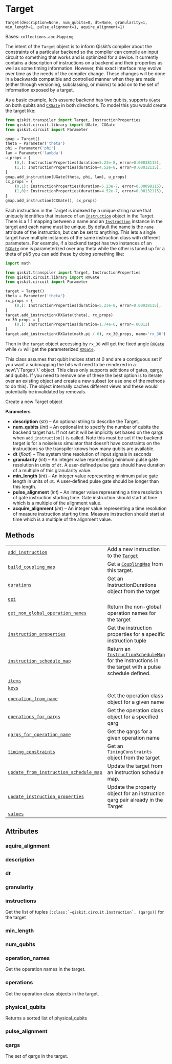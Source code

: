 # Target

<span id="undefined" />

`Target(description=None, num_qubits=0, dt=None, granularity=1, min_length=1, pulse_alignment=1, aquire_alignment=1)`

Bases: `collections.abc.Mapping`

The intent of the `Target` object is to inform Qiskit’s compiler about the constraints of a particular backend so the compiler can compile an input circuit to something that works and is optimized for a device. It currently contains a description of instructions on a backend and their properties as well as some timing information. However, this exact interface may evolve over time as the needs of the compiler change. These changes will be done in a backwards compatible and controlled manner when they are made (either through versioning, subclassing, or mixins) to add on to the set of information exposed by a target.

As a basic example, let’s assume backend has two qubits, supports [`UGate`](qiskit.circuit.library.UGate#qiskit.circuit.library.UGate "qiskit.circuit.library.UGate") on both qubits and [`CXGate`](qiskit.circuit.library.CXGate#qiskit.circuit.library.CXGate "qiskit.circuit.library.CXGate") in both directions. To model this you would create the target like:

```python
from qiskit.transpiler import Target, InstructionProperties
from qiskit.circuit.library import UGate, CXGate
from qiskit.circuit import Parameter

gmap = Target()
theta = Parameter('theta')
phi = Parameter('phi')
lam = Parameter('lambda')
u_props = {
    (0,): InstructionProperties(duration=5.23e-8, error=0.00038115),
    (1,): InstructionProperties(duration=4.52e-8, error=0.00032115),
}
gmap.add_instruction(UGate(theta, phi, lam), u_props)
cx_props = {
    (0,1): InstructionProperties(duration=5.23e-7, error=0.00098115),
    (1,0): InstructionProperties(duration=4.52e-7, error=0.00132115),
}
gmap.add_instruction(CXGate(), cx_props)
```

Each instruction in the Target is indexed by a unique string name that uniquely identifies that instance of an [`Instruction`](qiskit.circuit.Instruction#qiskit.circuit.Instruction "qiskit.circuit.Instruction") object in the Target. There is a 1:1 mapping between a name and an [`Instruction`](qiskit.circuit.Instruction#qiskit.circuit.Instruction "qiskit.circuit.Instruction") instance in the target and each name must be unique. By default the name is the `name` attribute of the instruction, but can be set to anything. This lets a single target have multiple instances of the same instruction class with different parameters. For example, if a backend target has two instances of an [`RXGate`](qiskit.circuit.library.RXGate#qiskit.circuit.library.RXGate "qiskit.circuit.library.RXGate") one is parameterized over any theta while the other is tuned up for a theta of pi/6 you can add these by doing something like:

```python
import math

from qiskit.transpiler import Target, InstructionProperties
from qiskit.circuit.library import RXGate
from qiskit.circuit import Parameter

target = Target()
theta = Parameter('theta')
rx_props = {
    (0,): InstructionProperties(duration=5.23e-8, error=0.00038115),
}
target.add_instruction(RXGate(theta), rx_props)
rx_30_props = {
    (0,): InstructionProperties(duration=1.74e-6, error=.00012)
}
target.add_instruction(RXGate(math.pi / 6), rx_30_props, name='rx_30')
```

Then in the `target` object accessing by `rx_30` will get the fixed angle [`RXGate`](qiskit.circuit.library.RXGate#qiskit.circuit.library.RXGate "qiskit.circuit.library.RXGate") while `rx` will get the parameterized [`RXGate`](qiskit.circuit.library.RXGate#qiskit.circuit.library.RXGate "qiskit.circuit.library.RXGate").

<Admonition title="Note" type="note">
  This class assumes that qubit indices start at 0 and are a contiguous set if you want a submapping the bits will need to be reindexed in a new\`\`Target\`\` object.
</Admonition>

<Admonition title="Note" type="note">
  This class only supports additions of gates, qargs, and qubits. If you need to remove one of these the best option is to iterate over an existing object and create a new subset (or use one of the methods to do this). The object internally caches different views and these would potentially be invalidated by removals.
</Admonition>

Create a new Target object

**Parameters**

*   **description** (*str*) – An optional string to describe the Target.
*   **num\_qubits** (*int*) – An optional int to specify the number of qubits the backend target has. If not set it will be implicitly set based on the qargs when `add_instruction()` is called. Note this must be set if the backend target is for a noiseless simulator that doesn’t have constraints on the instructions so the transpiler knows how many qubits are available.
*   **dt** (*float*) – The system time resolution of input signals in seconds
*   **granularity** (*int*) – An integer value representing minimum pulse gate resolution in units of `dt`. A user-defined pulse gate should have duration of a multiple of this granularity value.
*   **min\_length** (*int*) – An integer value representing minimum pulse gate length in units of `dt`. A user-defined pulse gate should be longer than this length.
*   **pulse\_alignment** (*int*) – An integer value representing a time resolution of gate instruction starting time. Gate instruction should start at time which is a multiple of the alignment value.
*   **acquire\_alignment** (*int*) – An integer value representing a time resolution of measure instruction starting time. Measure instruction should start at time which is a multiple of the alignment value.

## Methods

|                                                                                                                                                                                                                                       |                                                                                                                                                                                                                       |
| ------------------------------------------------------------------------------------------------------------------------------------------------------------------------------------------------------------------------------------- | --------------------------------------------------------------------------------------------------------------------------------------------------------------------------------------------------------------------- |
| [`add_instruction`](qiskit.transpiler.Target.add_instruction#qiskit.transpiler.Target.add_instruction "qiskit.transpiler.Target.add_instruction")                                                                                     | Add a new instruction to the [`Target`](#qiskit.transpiler.Target "qiskit.transpiler.Target")                                                                                                                         |
| [`build_coupling_map`](qiskit.transpiler.Target.build_coupling_map#qiskit.transpiler.Target.build_coupling_map "qiskit.transpiler.Target.build_coupling_map")                                                                         | Get a [`CouplingMap`](qiskit.transpiler.CouplingMap#qiskit.transpiler.CouplingMap "qiskit.transpiler.CouplingMap") from this target.                                                                                  |
| [`durations`](qiskit.transpiler.Target.durations#qiskit.transpiler.Target.durations "qiskit.transpiler.Target.durations")                                                                                                             | Get an InstructionDurations object from the target                                                                                                                                                                    |
| [`get`](qiskit.transpiler.Target.get#qiskit.transpiler.Target.get "qiskit.transpiler.Target.get")                                                                                                                                     |                                                                                                                                                                                                                       |
| [`get_non_global_operation_names`](qiskit.transpiler.Target.get_non_global_operation_names#qiskit.transpiler.Target.get_non_global_operation_names "qiskit.transpiler.Target.get_non_global_operation_names")                         | Return the non-global operation names for the target                                                                                                                                                                  |
| [`instruction_properties`](qiskit.transpiler.Target.instruction_properties#qiskit.transpiler.Target.instruction_properties "qiskit.transpiler.Target.instruction_properties")                                                         | Get the instruction properties for a specific instruction tuple                                                                                                                                                       |
| [`instruction_schedule_map`](qiskit.transpiler.Target.instruction_schedule_map#qiskit.transpiler.Target.instruction_schedule_map "qiskit.transpiler.Target.instruction_schedule_map")                                                 | Return an [`InstructionScheduleMap`](qiskit.pulse.InstructionScheduleMap#qiskit.pulse.InstructionScheduleMap "qiskit.pulse.InstructionScheduleMap") for the instructions in the target with a pulse schedule defined. |
| [`items`](qiskit.transpiler.Target.items#qiskit.transpiler.Target.items "qiskit.transpiler.Target.items")                                                                                                                             |                                                                                                                                                                                                                       |
| [`keys`](qiskit.transpiler.Target.keys#qiskit.transpiler.Target.keys "qiskit.transpiler.Target.keys")                                                                                                                                 |                                                                                                                                                                                                                       |
| [`operation_from_name`](qiskit.transpiler.Target.operation_from_name#qiskit.transpiler.Target.operation_from_name "qiskit.transpiler.Target.operation_from_name")                                                                     | Get the operation class object for a given name                                                                                                                                                                       |
| [`operations_for_qargs`](qiskit.transpiler.Target.operations_for_qargs#qiskit.transpiler.Target.operations_for_qargs "qiskit.transpiler.Target.operations_for_qargs")                                                                 | Get the operation class object for a specified qarg                                                                                                                                                                   |
| [`qargs_for_operation_name`](qiskit.transpiler.Target.qargs_for_operation_name#qiskit.transpiler.Target.qargs_for_operation_name "qiskit.transpiler.Target.qargs_for_operation_name")                                                 | Get the qargs for a given operation name                                                                                                                                                                              |
| [`timing_constraints`](qiskit.transpiler.Target.timing_constraints#qiskit.transpiler.Target.timing_constraints "qiskit.transpiler.Target.timing_constraints")                                                                         | Get an `TimingConstraints` object from the target                                                                                                                                                                     |
| [`update_from_instruction_schedule_map`](qiskit.transpiler.Target.update_from_instruction_schedule_map#qiskit.transpiler.Target.update_from_instruction_schedule_map "qiskit.transpiler.Target.update_from_instruction_schedule_map") | Update the target from an instruction schedule map.                                                                                                                                                                   |
| [`update_instruction_properties`](qiskit.transpiler.Target.update_instruction_properties#qiskit.transpiler.Target.update_instruction_properties "qiskit.transpiler.Target.update_instruction_properties")                             | Update the property object for an instruction qarg pair already in the Target                                                                                                                                         |
| [`values`](qiskit.transpiler.Target.values#qiskit.transpiler.Target.values "qiskit.transpiler.Target.values")                                                                                                                         |                                                                                                                                                                                                                       |

## Attributes

<span id="undefined" />

### aquire\_alignment

<span id="undefined" />

### description

<span id="undefined" />

### dt

<span id="undefined" />

### granularity

<span id="undefined" />

### instructions

Get the list of tuples ``(:class:`~qiskit.circuit.Instruction`, (qargs))`` for the target

<span id="undefined" />

### min\_length

<span id="undefined" />

### num\_qubits

<span id="undefined" />

### operation\_names

Get the operation names in the target.

<span id="undefined" />

### operations

Get the operation class objects in the target.

<span id="undefined" />

### physical\_qubits

Returns a sorted list of physical\_qubits

<span id="undefined" />

### pulse\_alignment

<span id="undefined" />

### qargs

The set of qargs in the target.
